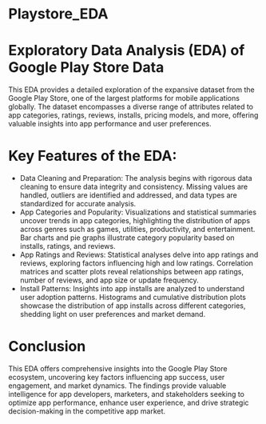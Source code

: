 # Playstore_EDA
# Exploratory Data Analysis (EDA) of Google Play Store Data
This EDA provides a detailed exploration of the expansive dataset from the Google Play Store, one of the largest platforms for mobile applications globally. The dataset encompasses a diverse range of attributes related to app categories, ratings, reviews, installs, pricing models, and more, offering valuable insights into app performance and user preferences.

# Key Features of the EDA:
- Data Cleaning and Preparation: The analysis begins with rigorous data cleaning to ensure data integrity and consistency. Missing values are handled, outliers are identified and addressed, and data types are standardized for accurate analysis.
- App Categories and Popularity: Visualizations and statistical summaries uncover trends in app categories, highlighting the distribution of apps across genres such as games, utilities, productivity, and entertainment. Bar charts and pie graphs illustrate category popularity based on installs, ratings, and reviews.
- App Ratings and Reviews: Statistical analyses delve into app ratings and reviews, exploring factors influencing high and low ratings. Correlation matrices and scatter plots reveal relationships between app ratings, number of reviews, and app size or update frequency.
- Install Patterns: Insights into app installs are analyzed to understand user adoption patterns. Histograms and cumulative distribution plots showcase the distribution of app installs across different categories, shedding light on user preferences and market demand.
# Conclusion
This EDA offers comprehensive insights into the Google Play Store ecosystem, uncovering key factors influencing app success, user engagement, and market dynamics. The findings provide valuable intelligence for app developers, marketers, and stakeholders seeking to optimize app performance, enhance user experience, and drive strategic decision-making in the competitive app market.
